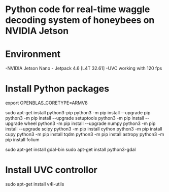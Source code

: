 # Python code for real-time waggle decoding system of honeybees on NVIDIA Jetson

# Environment

-NVIDIA Jetson Nano - Jetpack 4.6 [L4T 32.61]
-UVC working with 120 fps

# Install Python packages

export OPENBLAS_CORETYPE=ARMV8

sudo apt-get install python3-pip
python3 -m pip install --upgrade pip
python3 -m pip install --upgrade setuptools
python3 -m pip install --upgrade wheel
python3 -m pip install --upgrade numpy
python3 -m pip install --upgrade scipy
python3 -m pip install cython
python3 -m pip install cupy
python3 -m pip install tqdm
python3 -m pip install astropy
python3 -m pip install folium

sudo apt-get install gdal-bin
sudo apt-get install python3-gdal

# Install UVC controllor

sudo apt-get install v4l-utils

